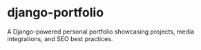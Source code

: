 # django-portfolio
A Django-powered personal portfolio showcasing projects, media integrations, and SEO best practices.
